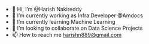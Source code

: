 - 👋 Hi, I’m @Harish Nakireddy
- 👀 I’m currently working as Infra Developer @Amdocs
- 🌱 I’m currently learning Machine Learning
- 💞️ I’m looking to collaborate on Data Science Projects
- 📫 How to reach me harishn889@gmail.com

<!---
Harish-n1/Harish-n1 is a ✨ special ✨ repository because its `README.md` (this file) appears on your GitHub profile.
You can click the Preview link to take a look at your changes.
--->
